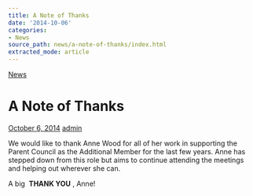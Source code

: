 ```yaml
---
title: A Note of Thanks
date: '2014-10-06'
categories:
- News
source_path: news/a-note-of-thanks/index.html
extracted_mode: article
---
```

[News](/news/)

# A Note of Thanks

[October 6, 2014](/news/a-note-of-thanks/) [admin](author/admin/)

We would like to thank Anne Wood for all of her work in supporting the Parent Council as the Additional Member for the last few years. Anne has stepped down from this role but aims to continue attending the meetings and helping out wherever she can.

A big&nbsp; **THANK YOU** , Anne!
